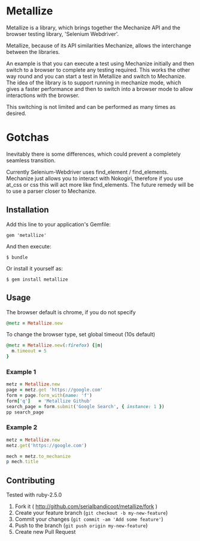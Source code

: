 # Metallize

Metallize is a library, which brings together the Mechanize API and the browser testing library, 'Selenium Webdriver'.

Metallize, because of its API similarities Mechanize, allows the interchange between the libraries. 

An example is that you can execute a test using Mechanize initially and then switch to a browser to complete any testing required. This works the other way round and you can start a test in Metallize and switch to Mechanize. The idea of the library is to support running in mechanize mode, which gives a faster performance and then to switch into a browser mode to allow interactions with the browser.

This switching is not limited and can be performed as many times as desired.
 
# Gotchas

Inevitably there is some differences, which could prevent a completely seamless transition. 

Currently Selenium-Webdriver uses find_element / find_elements. Mechanize just allows you to interact with Nokogiri, therefore if you use at_css or css this will act more like find_elements. The future remedy will be to use a parser closer to Mechanize.


## Installation

Add this line to your application's Gemfile:

    gem 'metallize'

And then execute:

    $ bundle

Or install it yourself as:

    $ gem install metallize

## Usage

The browser default is chrome, if you do not specify
```Ruby
@metz = Metallize.new
```

To change the browser type, set global timeout (10s default)
```Ruby
@metz = Metallize.new(:firefox) {|m|
  m.timeout = 5
}
```

### Example 1
```Ruby
metz = Metallize.new
page = metz.get 'https://google.com'
form = page.form_with(name: 'f')
form['q']   = 'Metallize Github'
search_page = form.submit('Google Search', { instance: 1 })
pp search_page
```

### Example 2
```Ruby
metz = Metallize.new
metz.get('https://google.com')

mech = metz.to_mechanize
p mech.title
```

## Contributing

Tested with ruby-2.5.0

1. Fork it ( http://github.com/serialbandicoot/metallize/fork )
2. Create your feature branch (`git checkout -b my-new-feature`)
3. Commit your changes (`git commit -am 'Add some feature'`)
4. Push to the branch (`git push origin my-new-feature`)
5. Create new Pull Request
